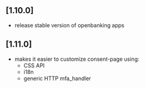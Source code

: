 ## [1.10.0]
- release stable version of openbanking apps

## [1.11.0]
- makes it easier to customize consent-page using:
  - CSS API
  - i18n
  - generic HTTP mfa_handler
